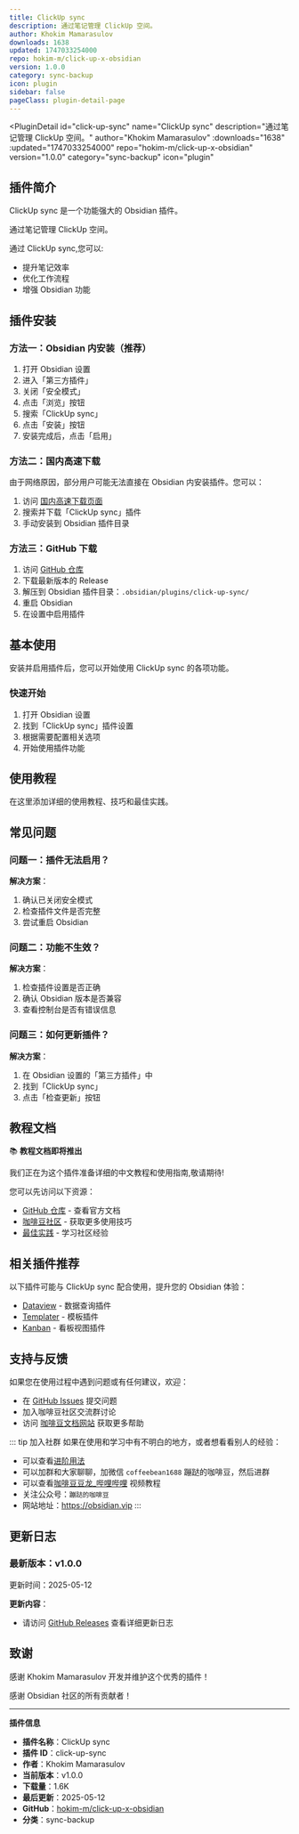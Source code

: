 ```yaml
---
title: ClickUp sync
description: 通过笔记管理 ClickUp 空间。
author: Khokim Mamarasulov
downloads: 1638
updated: 1747033254000
repo: hokim-m/click-up-x-obsidian
version: 1.0.0
category: sync-backup
icon: plugin
sidebar: false
pageClass: plugin-detail-page
---
```


<PluginDetail
  id="click-up-sync"
  name="ClickUp sync"
  description="通过笔记管理 ClickUp 空间。"
  author="Khokim Mamarasulov"
  :downloads="1638"
  :updated="1747033254000"
  repo="hokim-m/click-up-x-obsidian"
  version="1.0.0"
  category="sync-backup"
  icon="plugin"
>

<!-- AUTO_GENERATED_START -->
## 插件简介

ClickUp sync 是一个功能强大的 Obsidian 插件。

通过笔记管理 ClickUp 空间。

通过 ClickUp sync,您可以:

- 提升笔记效率
- 优化工作流程
- 增强 Obsidian 功能

<!-- AUTO_GENERATED_END -->

<!-- AUTO_GENERATED_START -->
## 插件安装

### 方法一：Obsidian 内安装（推荐）

1. 打开 Obsidian 设置
2. 进入「第三方插件」
3. 关闭「安全模式」
4. 点击「浏览」按钮
5. 搜索「ClickUp sync」
6. 点击「安装」按钮
7. 安装完成后，点击「启用」

### 方法二：国内高速下载

由于网络原因，部分用户可能无法直接在 Obsidian 内安装插件。您可以：

1. 访问 [国内高速下载页面](/zh/documentation/obsidian-plugins-download.html)
2. 搜索并下载「ClickUp sync」插件
3. 手动安装到 Obsidian 插件目录

### 方法三：GitHub 下载

1. 访问 [GitHub 仓库](https://github.com/hokim-m/click-up-x-obsidian)
2. 下载最新版本的 Release
3. 解压到 Obsidian 插件目录：`.obsidian/plugins/click-up-sync/`
4. 重启 Obsidian
5. 在设置中启用插件

## 基本使用

安装并启用插件后，您可以开始使用 ClickUp sync 的各项功能。

### 快速开始

1. 打开 Obsidian 设置
2. 找到「ClickUp sync」插件设置
3. 根据需要配置相关选项
4. 开始使用插件功能

<!-- AUTO_GENERATED_END -->

<!-- CUSTOM_CONTENT_START:tutorial -->
## 使用教程

在这里添加详细的使用教程、技巧和最佳实践。

<!-- CUSTOM_CONTENT_END:tutorial -->

<!-- SHARED_CONTENT_START -->
## 常见问题

### 问题一：插件无法启用？

**解决方案**：
1. 确认已关闭安全模式
2. 检查插件文件是否完整
3. 尝试重启 Obsidian

### 问题二：功能不生效？

**解决方案**：
1. 检查插件设置是否正确
2. 确认 Obsidian 版本是否兼容
3. 查看控制台是否有错误信息

### 问题三：如何更新插件？

**解决方案**：
1. 在 Obsidian 设置的「第三方插件」中
2. 找到「ClickUp sync」
3. 点击「检查更新」按钮

## 教程文档

📚 **教程文档即将推出**

我们正在为这个插件准备详细的中文教程和使用指南,敬请期待!

您可以先访问以下资源：
- [GitHub 仓库](https://github.com/hokim-m/click-up-x-obsidian) - 查看官方文档
- [咖啡豆社区](/zh/bases/) - 获取更多使用技巧
- [最佳实践](/zh/best-practices/) - 学习社区经验

## 相关插件推荐

以下插件可能与 ClickUp sync 配合使用，提升您的 Obsidian 体验：

- [Dataview](/zh/plugins/dataview.html) - 数据查询插件
- [Templater](/zh/plugins/templater-obsidian.html) - 模板插件
- [Kanban](/zh/plugins/obsidian-kanban.html) - 看板视图插件

## 支持与反馈

如果您在使用过程中遇到问题或有任何建议，欢迎：

- 在 [GitHub Issues](https://github.com/hokim-m/click-up-x-obsidian/issues) 提交问题
- 加入咖啡豆社区交流群讨论
- 访问 [咖啡豆文档网站](https://obsidian.vip) 获取更多帮助

::: tip 加入社群
如果在使用和学习中有不明白的地方，或者想看看别人的经验：
- 可以查看[进阶用法](/zh/advanced)
- 可以加群和大家聊聊，加微信 `coffeebean1688` 蹦跶的咖啡豆，然后进群
- 可以查看[咖啡豆豆龙_哔哩哔哩](https://space.bilibili.com/618777356) 视频教程
- 关注公众号：`蹦跶的咖啡豆`
- 网站地址：https://obsidian.vip
:::
<!-- SHARED_CONTENT_END -->

<!-- AUTO_GENERATED_START -->
## 更新日志

### 最新版本：v1.0.0

更新时间：2025-05-12

**更新内容**：
- 请访问 [GitHub Releases](https://github.com/hokim-m/click-up-x-obsidian/releases) 查看详细更新日志

## 致谢

感谢 Khokim Mamarasulov 开发并维护这个优秀的插件！

感谢 Obsidian 社区的所有贡献者！

---

**插件信息**
- **插件名称**：ClickUp sync
- **插件 ID**：click-up-sync
- **作者**：Khokim Mamarasulov
- **当前版本**：v1.0.0
- **下载量**：1.6K
- **最后更新**：2025-05-12
- **GitHub**：[hokim-m/click-up-x-obsidian](https://github.com/hokim-m/click-up-x-obsidian)
- **分类**：sync-backup
<!-- AUTO_GENERATED_END -->

</PluginDetail>


